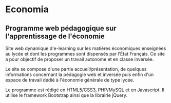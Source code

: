 # Economia
## Programme web pédagogique sur l'apprentissage de l'économie

Site web dynamique d'e-learning sur les matières économiques enseignées au lycée et dont les programmes sont dispensés par l'État Français. Ce site a pour objectif de proposer un travail autonome et en classe inversée.

Le site se compose d'une partie accueil/présentation, de quelques informations concernant la pédagogie web et inversée puis enfin d'un espace de travail dédié à l'économie générale de type lycée.

Le programme est rédigé en HTML5/CSS3, PHP/MySQL et en Javascript. Il utilise le framework Bootstrap ainsi que la librairie jQuery.
